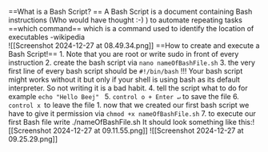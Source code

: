 
==What is a Bash Script? ==
	A Bash Script is a document containing Bash instructions (Who would have thought :-) ) to automate repeating tasks 
==which command==
	which is a command used to identify the location of executables -wikipedia	
	![[Screenshot 2024-12-27 at 08.49.34.png]]
==How to create and execute a Bash Script!==
	1. Note that you are root or write sudo in front of every instruction
	2. create the bash script via ```nano nameOfBashFile.sh```
	3. the very first line of every bash script should be ```#!/bin/bash``` !!! Your bash script might works without it but only if your shell is using bash as its default interpreter. So not writing it is a bad habit.
	4. tell the script what to do for example ```echo "Hello Beej" ```
	5. ```control o + Enter ↵```  to save the file
	6. ```control x ```to leave the file
		1. now that we created our first bash script we have to give it permission via ```chmod +x nameOfBashFile.sh```
	7. to execute our first Bash file write ./nameOfBashFile.sh 
	It should look something like this:![[Screenshot 2024-12-27 at 09.11.55.png]]
	![[Screenshot 2024-12-27 at 09.25.29.png]]
